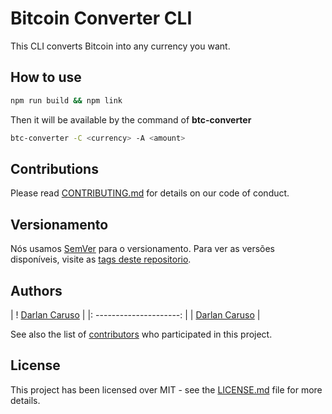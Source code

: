 # Bitcoin Converter CLI

This CLI converts Bitcoin into any currency you want.

## How to use

```sh
npm run build && npm link
```

Then it will be available by the command of **btc-converter**

```sh
btc-converter -C <currency> -A <amount>
```

## Contributions

Please read [CONTRIBUTING.md](https://gist.github.com/PurpleBooth/b24679402957c63ec426) for details on our code of conduct.

## Versionamento

Nós usamos [SemVer](http://semver.org/) para o versionamento. Para ver as versões disponíveis, visite as [tags deste repositorio](https://github.com/DarlanCaruso/spotify-player/tags).

## Authors

| ! [Darlan Caruso](https://avatars3.githubusercontent.com/u/5831230?s=150&v=4) |
|: ---------------------: |
| [Darlan Caruso](https://github.com/darlancaruso/) |

See also the list of [contributors](https://github.com/darlancaruso/btc-converter/contributors) who participated in this project.

## License

This project has been licensed over MIT - see the [LICENSE.md](LICENSE.md) file for more details.


